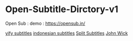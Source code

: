 # Open-Subtitle-Dirctory-v1
Open Sub : demo : https://opensub.in/

[yify subtitles](https://opensub.in/)
[indonesian subtitles](https://opensub.in/)
[Split Subtitles](https://opensub.in/subtitles/split/)
[John Wick](https://opensub.in/subtitles/john-wick-chapter-2-2017/)
